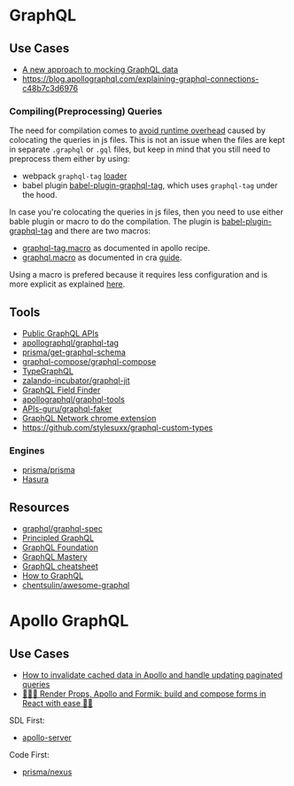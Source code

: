 # GraphQL

## Use Cases

- [A new approach to mocking GraphQL data](https://www.freecodecamp.org/news/a-new-approach-to-mocking-graphql-data-1ef49de3d491/)
- https://blog.apollographql.com/explaining-graphql-connections-c48b7c3d6976

### Compiling(Preprocessing) Queries

The need for compilation comes to [avoid runtime overhead](https://www.apollographql.com/docs/react/recipes/babel/) caused by colocating the queries in js files. This is not an issue when the files are kept in separate `.graphql` or `.gql` files, but keep in mind that you still need to preprocess them either by using:

- webpack `graphql-tag` [loader](https://github.com/apollographql/graphql-tag#webpack-preprocessing-with-graphql-tagloader)
- babel plugin [babel-plugin-graphql-tag](https://github.com/gajus/babel-plugin-graphql-tag), which uses `graphql-tag` under the hood.

In case you're colocating the queries in js files, then you need to use either bable plugin or macro to do the compilation. The plugin is [babel-plugin-graphql-tag](https://github.com/gajus/babel-plugin-graphql-tag) and there are two macros:

- [graphql-tag.macro](https://github.com/leoasis/graphql-tag.macro) as documented in apollo recipe.
- [graphql.macro](https://github.com/evenchange4/graphql.macro) as documented in cra [guide](https://facebook.github.io/create-react-app/docs/loading-graphql-files).

Using a macro is prefered because it requires less configuration and is more explicit as explained [here](https://www.apollographql.com/docs/react/recipes/babel/#using-graphql-tagmacro).

## Tools

- [Public GraphQL APIs](http://apis.guru/graphql-apis/)
- [apollographql/graphql-tag](https://github.com/apollographql/graphql-tag)
- [prisma/get-graphql-schema](https://github.com/prisma/get-graphql-schema)
- [graphql-compose/graphql-compose](https://github.com/graphql-compose/graphql-compose)
- [TypeGraphQL](https://typegraphql.ml/)
- [zalando-incubator/graphql-jit](https://github.com/zalando-incubator/graphql-jit)
- [GraphQL Field Finder](https://gist.github.com/stubailo/7a2071c4e568a185726c583073695bc0)
- [apollographql/graphql-tools](https://github.com/apollographql/graphql-tools)
- [APIs-guru/graphql-faker](https://github.com/APIs-guru/graphql-faker)
- [GraphQL Network chrome extension](https://chrome.google.com/webstore/detail/graphql-network/igbmhmnkobkjalekgiehijefpkdemocm/related?hl=en-GB)
- https://github.com/stylesuxx/graphql-custom-types

### Engines

- [prisma/prisma](https://github.com/prisma/prisma)
- [Hasura](https://hasura.io/)


## Resources

- [graphql/graphql-spec](https://github.com/graphql/graphql-spec)
- [Principled GraphQL](https://principledgraphql.com/)
- [GraphQL Foundation](https://gql.foundation/)
- [GraphQL Mastery](https://medium.com/graphql-mastery)
- [GraphQL cheatsheet](https://devhints.io/graphql#schema)
- [How to GraphQL](https://www.howtographql.com/)
- [chentsulin/awesome-graphql](https://github.com/chentsulin/awesome-graphql)

# Apollo GraphQL

## Use Cases

- [How to invalidate cached data in Apollo and handle updating paginated queries](https://medium.com/@martinseanhunt/how-to-invalidate-cached-data-in-apollo-and-handle-updating-paginated-queries-379e4b9e4698)
- [👩🏻‍🍳 Render Props, Apollo and Formik: build and compose forms in React with ease 🏄🏾‍](https://techblog.commercetools.com/render-props-apollo-and-formik-build-and-compose-forms-in-react-with-ease-f79a594be239)

SDL First:

- [apollo-server](https://www.apollographql.com/docs/apollo-server/)

Code First:

- [prisma/nexus](https://github.com/prisma/nexus)
